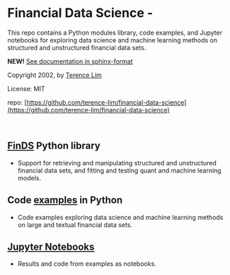 # Financial Data Science -

This repo contains a Python modules library, code examples, and
Jupyter notebooks for exploring data science and machine learning
methods on structured and unstructured financial data sets.

__NEW!__ [See documentation in sphinx-format](https://terence-lim.github.io/financial-data-science-docs/)

Copyright 2002, by [Terence Lim](https://www.linkedin.com/in/terencelim)

License: MIT

repo: [https://github.com/terence-lim/financial-data-science](https://github.com/terence-lim/financial-data-science)


&nbsp;

## [FinDS](finds) Python library

- Support for retrieving and manipulating structured and unstructured
financial data sets, and fitting and testing quant and machine
learning models.

## Code [examples](examples) in Python

- Code examples exploring data science and machine learning methods
on large and textual financial data sets.

## [Jupyter Notebooks](https://github.com/terence-lim/data-science-notebooks)

- Results and code from examples as notebooks.


